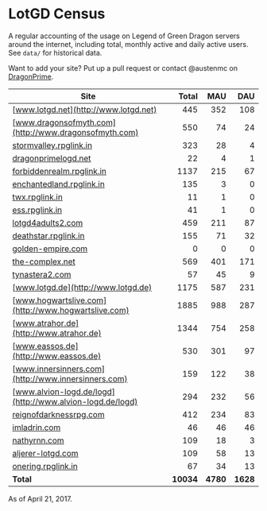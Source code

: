 # LotGD Census
A regular accounting of the usage on Legend of Green Dragon servers around the internet, including total, monthly active and daily active users. See `data/` for historical data.

Want to add your site? Put up a pull request or contact @austenmc on [DragonPrime](http://dragonprime.net).


Site | Total | MAU | DAU
--- | ---:| ---:| ---:
[www.lotgd.net](http://www.lotgd.net)|445|352|108
[www.dragonsofmyth.com](http://www.dragonsofmyth.com)|550|74|24
[stormvalley.rpglink.in](http://stormvalley.rpglink.in)|323|28|4
[dragonprimelogd.net](http://dragonprimelogd.net)|22|4|1
[forbiddenrealm.rpglink.in](http://forbiddenrealm.rpglink.in)|1137|215|67
[enchantedland.rpglink.in](http://enchantedland.rpglink.in)|135|3|0
[twx.rpglink.in](http://twx.rpglink.in)|11|1|0
[ess.rpglink.in](http://ess.rpglink.in)|41|1|0
[lotgd4adults2.com](http://lotgd4adults2.com)|459|211|87
[deathstar.rpglink.in](http://deathstar.rpglink.in)|155|71|32
[golden-empire.com](http://golden-empire.com)|0|0|0
[the-complex.net](http://the-complex.net)|569|401|171
[tynastera2.com](http://tynastera2.com)|57|45|9
[www.lotgd.de](http://www.lotgd.de)|1175|587|231
[www.hogwartslive.com](http://www.hogwartslive.com)|1885|988|287
[www.atrahor.de](http://www.atrahor.de)|1344|754|258
[www.eassos.de](http://www.eassos.de)|530|301|97
[www.innersinners.com](http://www.innersinners.com)|159|122|38
[www.alvion-logd.de/logd](http://www.alvion-logd.de/logd)|294|232|56
[reignofdarknessrpg.com](http://reignofdarknessrpg.com)|412|234|83
[imladrin.com](http://imladrin.com)|46|46|46
[nathyrnn.com](http://nathyrnn.com)|109|18|3
[aljerer-lotgd.com](http://aljerer-lotgd.com)|109|58|13
[onering.rpglink.in](http://onering.rpglink.in)|67|34|13
**Total**|**10034**|**4780**|**1628**

As of April 21, 2017.
